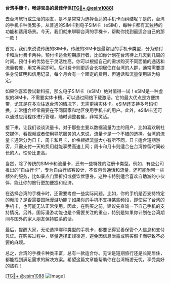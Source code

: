 **台湾手機卡，畅游宝岛的最佳伴侣[[TG💪+ @esim1088](https://t.me/s/esim1088)]**

去台湾旅行或生活的朋友，是不是常常为选择合适的手机卡而纠结呢？是的，台湾的手机卡种类繁多，从普通的SIM卡到电子SIM卡（eSIM），每种卡都有其独特的功能和适用场景。今天，我们就来聊聊台湾的手機卡，帮助你找到最适合自己的那一款！

首先，我们来说说传统的SIM卡。传统的SIM卡是最常见的手机卡类型，分为预付卡和后付费卡两种。预付卡适合短期旅行者，比如你计划在台湾待上几天到几周的时间。预付卡的优势在于灵活性高，你可以根据自己的需求购买不同面值的通话和流量套餐，用完再买即可。后付费卡则更适合长期居住在台湾的人群，通常需要提供身份证明和信用记录，每个月会有一个固定的费用，但通话和流量使用较为稳定。

如果你喜欢尝试新科技，那么电子SIM卡（eSIM）绝对值得一试！eSIM是一种虚拟的SIM卡，不需要实体卡槽，可以通过网络下载激活。它的最大优点是方便携带，尤其是在多次往返台湾的情况下，无需更换实体卡。eSIM还支持多号码切换，非常适合经常需要在不同国家和地区使用手机卡的用户。此外，eSIM卡还可以通过应用程序进行管理，随时调整套餐，非常灵活。

接下来，让我们谈谈流量卡。对于那些主要以数据流量为主的用户，比如喜欢刷社交媒体、看视频或者使用导航服务的人来说，流量卡是一个不错的选择。台湾的流量卡通常分为日卡、周卡和月卡，价格根据流量大小有所不同。日卡适合短期游客，只需支付一天的费用就能享受高速上网；周卡和月卡则适合在台湾停留时间较长的人，性价比更高。

当然，除了传统的SIM卡和流量卡，还有一些特殊的注册卡类型。例如，有些公司推出的“自由行卡”，专为自由行旅客设计，不仅包含通话和流量，还可能附带一些额外的服务，比如景点门票折扣或餐饮优惠券。这种卡特别适合喜欢自助游的小伙伴，能让你的旅行更加便捷和经济。

在选择台湾的手機卡时，还需要考虑一些实际问题。比如，你的手机是否支持特定的频段？是否需要国际漫游功能？如果你的手机不支持某些频段，即使买了台湾的手机卡，也可能无法正常使用。因此，在购买之前，建议先查询一下自己手机的支持情况。另外，国际漫游功能也是个需要关注的重点，特别是如果你计划在台湾期间与国外的家人朋友保持联系的话。

最后，提醒大家，无论选择哪种类型的手机卡，都要记得妥善保管个人信息和支付凭证。在购买过程中，尽量选择正规渠道，避免因信息泄露或购买假卡而导致不必要的麻烦。

总之，台湾的手機卡种类丰富，总有一款适合你。无论是短期旅行还是长期居住，都能找到满足需求的解决方案。希望这篇文章能帮助你在台湾畅游无忧，享受美好的旅程！

[[TG💪+ @esim1088](https://t.me/s/esim1088) ![Image](https://i.postimg.cc/4NQfJmqS/Snipaste-2025-05-13-00-14-12.png)]